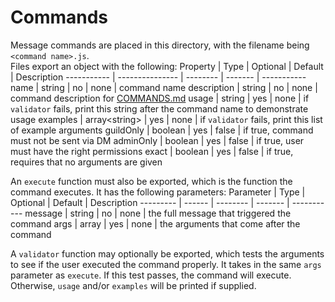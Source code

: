 # Commands
Message commands are placed in this directory, with the filename being `<command name>.js`.\
Files export an object with the following:
Property    | Type            | Optional | Default | Description
----------- | --------------- | -------- | ------- | -----------
name        | string          | no       | none    | command name
description | string          | no       | none    | command description for [COMMANDS.md](/COMMANDS.md)
usage       | string          | yes      | none    | if `validator` fails, print this string after the command name to demonstrate usage
examples    | array\<string\> | yes      | none    | if `validator` fails, print this list of example arguments
guildOnly   | boolean         | yes      | false   | if true, command must not be sent via DM
adminOnly   | boolean         | yes      | false   | if true, user must have the right permissions
exact       | boolean         | yes      | false   | if true, requires that no arguments are given

An `execute` function must also be exported, which is the function the command executes. It has the following parameters:
Parameter | Type   | Optional | Default | Description
--------- | ------ | -------- | ------- | -----------
message   | string | no       | none    | the full message that triggered the command
args      | array  | yes      | none    | the arguments that come after the command

A `validator` function may optionally be exported, which tests the arguments to see if the user executed the command properly. It takes in the same `args` parameter as `execute`. If this test passes, the command will execute. Otherwise, `usage` and/or `examples` will be printed if supplied.
